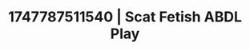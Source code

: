 ---
categories:
- AI lover POV
- Virtual reality
- AI sensuality
- After dark play
- Dirty mind games
image: /assets/images/1747787511540.jpg
layout: post
seo:
  description: Featured content with artistic ABDL Play, Scat Fetish. HD images available.
  keywords: ABDL Play, Scat Fetish
  og_image: /assets/images/1747787511540.jpg
  schema_type: VisualArtwork
tags:
- ABDL Play
- Scat Fetish
- '#1747787511540'
title: 1747787511540 | Scat Fetish ABDL Play
---